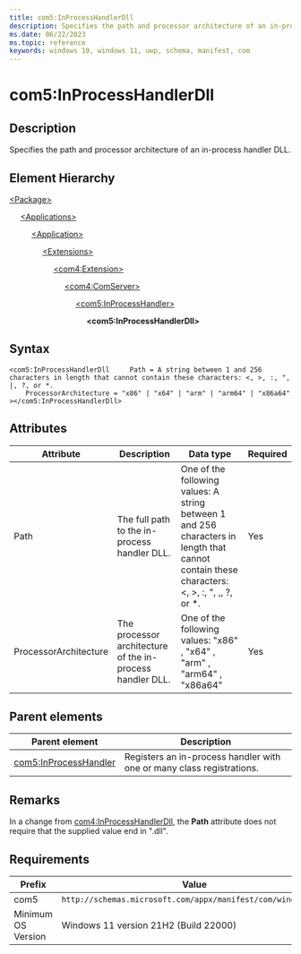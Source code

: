 ```yaml
---
title: com5:InProcessHandlerDll
description: Specifies the path and processor architecture of an in-process handler DLL. (com5:InProcessHandlerDll)
ms.date: 06/22/2023
ms.topic: reference
keywords: windows 10, windows 11, uwp, schema, manifest, com
---
```


# com5:InProcessHandlerDll



## Description

Specifies the path and processor architecture of an in-process handler DLL. 

## Element Hierarchy
[\<Package\>](element-package.md)

&nbsp;&nbsp;&nbsp;&nbsp; [\<Applications\>](element-applications.md)

&nbsp;&nbsp;&nbsp;&nbsp; &nbsp;&nbsp;&nbsp;&nbsp; [\<Application\>](element-application.md)

&nbsp;&nbsp;&nbsp;&nbsp; &nbsp;&nbsp;&nbsp;&nbsp; &nbsp;&nbsp;&nbsp;&nbsp; [\<Extensions\>](element-1-extensions.md)

&nbsp;&nbsp;&nbsp;&nbsp; &nbsp;&nbsp;&nbsp;&nbsp; &nbsp;&nbsp;&nbsp;&nbsp; &nbsp;&nbsp;&nbsp;&nbsp; [\<com4:Extension\>](element-com4-extension.md)

&nbsp;&nbsp;&nbsp;&nbsp; &nbsp;&nbsp;&nbsp;&nbsp; &nbsp;&nbsp;&nbsp;&nbsp; &nbsp;&nbsp;&nbsp;&nbsp; &nbsp;&nbsp;&nbsp;&nbsp; [\<com4:ComServer\>](element-com4-comserver.md)

&nbsp;&nbsp;&nbsp;&nbsp; &nbsp;&nbsp;&nbsp;&nbsp; &nbsp;&nbsp;&nbsp;&nbsp; &nbsp;&nbsp;&nbsp;&nbsp; &nbsp;&nbsp;&nbsp;&nbsp; &nbsp;&nbsp;&nbsp;&nbsp; [\<com5:InProcessHandler\>](element-com5-inprocesshandler.md)

&nbsp;&nbsp;&nbsp;&nbsp; &nbsp;&nbsp;&nbsp;&nbsp; &nbsp;&nbsp;&nbsp;&nbsp; &nbsp;&nbsp;&nbsp;&nbsp; &nbsp;&nbsp;&nbsp;&nbsp; &nbsp;&nbsp;&nbsp;&nbsp; &nbsp;&nbsp;&nbsp;&nbsp; **&lt;com5:InProcessHandlerDll&gt;**


## Syntax
```syntax
<com5:InProcessHandlerDll     Path = A string between 1 and 256 characters in length that cannot contain these characters: <, >, :, ", |, ?, or *.
    ProcessorArchitecture = "x86" | "x64" | "arm" | "arm64" | "x86a64"
></com5:InProcessHandlerDll>
```


## Attributes

| Attribute | Description | Data type | Required |
| -----------| -------------| -----------| ----------|
| Path | The full path to the in-process handler DLL. | One of the following values: A string between 1 and 256 characters in length that cannot contain these characters: <, >, :, ", ,, ?, or *.| Yes |
| ProcessorArchitecture | The processor architecture of the in-process handler DLL. | One of the following values: "x86" , "x64" , "arm" , "arm64" , "x86a64"| Yes |

## Parent elements

| Parent element | Description |
|-|-|
| [com5:InProcessHandler](element-com5-inprocesshandler.md) | Registers an in-process handler with one or many class registrations. |


## Remarks 

In a change from [com4:InProcessHandlerDll](element-com4-inprocesshandlerdll.md), the **Path** attribute does not require that the supplied value end in ".dll".


## Requirements
| Prefix | Value |
| ---------------| -------------------------------------------------------------|
| com5 | `http://schemas.microsoft.com/appx/manifest/com/windows10/5` |
| Minimum OS Version | Windows 11 version 21H2 (Build 22000) |
